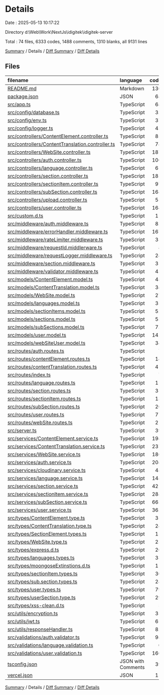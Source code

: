 # Details

Date : 2025-05-13 10:17:22

Directory d:\\Web\\Work\\NextJs\\idigitek\\idigitek-server

Total : 74 files,  6333 codes, 1488 comments, 1310 blanks, all 9131 lines

[Summary](results.md) / Details / [Diff Summary](diff.md) / [Diff Details](diff-details.md)

## Files
| filename | language | code | comment | blank | total |
| :--- | :--- | ---: | ---: | ---: | ---: |
| [README.md](/README.md) | Markdown | 130 | 0 | 30 | 160 |
| [package.json](/package.json) | JSON | 68 | 0 | 0 | 68 |
| [src/app.ts](/src/app.ts) | TypeScript | 68 | 16 | 24 | 108 |
| [src/config/database.ts](/src/config/database.ts) | TypeScript | 32 | 8 | 8 | 48 |
| [src/config/env.ts](/src/config/env.ts) | TypeScript | 37 | 9 | 9 | 55 |
| [src/config/logger.ts](/src/config/logger.ts) | TypeScript | 43 | 6 | 5 | 54 |
| [src/controllers/ContentElement.controller.ts](/src/controllers/ContentElement.controller.ts) | TypeScript | 85 | 0 | 23 | 108 |
| [src/controllers/ContentTranslation.controller.ts](/src/controllers/ContentTranslation.controller.ts) | TypeScript | 78 | 34 | 24 | 136 |
| [src/controllers/WebSite.controller.ts](/src/controllers/WebSite.controller.ts) | TypeScript | 187 | 41 | 36 | 264 |
| [src/controllers/auth.controller.ts](/src/controllers/auth.controller.ts) | TypeScript | 106 | 43 | 35 | 184 |
| [src/controllers/language.controller.ts](/src/controllers/language.controller.ts) | TypeScript | 61 | 8 | 26 | 95 |
| [src/controllers/section.controller.ts](/src/controllers/section.controller.ts) | TypeScript | 185 | 53 | 64 | 302 |
| [src/controllers/sectionItem.controller.ts](/src/controllers/sectionItem.controller.ts) | TypeScript | 97 | 33 | 27 | 157 |
| [src/controllers/subSection.controller.ts](/src/controllers/subSection.controller.ts) | TypeScript | 168 | 61 | 48 | 277 |
| [src/controllers/upload.controller.ts](/src/controllers/upload.controller.ts) | TypeScript | 55 | 15 | 12 | 82 |
| [src/controllers/user.controller.ts](/src/controllers/user.controller.ts) | TypeScript | 164 | 57 | 37 | 258 |
| [src/custom.d.ts](/src/custom.d.ts) | TypeScript | 11 | 0 | 1 | 12 |
| [src/middleware/auth.middleware.ts](/src/middleware/auth.middleware.ts) | TypeScript | 82 | 18 | 13 | 113 |
| [src/middleware/errorHandler.middleware.ts](/src/middleware/errorHandler.middleware.ts) | TypeScript | 167 | 42 | 22 | 231 |
| [src/middleware/rateLimiter.middleware.ts](/src/middleware/rateLimiter.middleware.ts) | TypeScript | 35 | 9 | 3 | 47 |
| [src/middleware/requestId.middlerware.ts](/src/middleware/requestId.middlerware.ts) | TypeScript | 8 | 6 | 3 | 17 |
| [src/middleware/requestLogger.middleware.ts](/src/middleware/requestLogger.middleware.ts) | TypeScript | 24 | 6 | 5 | 35 |
| [src/middleware/section.middleware.ts](/src/middleware/section.middleware.ts) | TypeScript | 31 | 11 | 10 | 52 |
| [src/middleware/validator.middleware.ts](/src/middleware/validator.middleware.ts) | TypeScript | 43 | 11 | 7 | 61 |
| [src/models/ContentElement.model.ts](/src/models/ContentElement.model.ts) | TypeScript | 48 | 1 | 3 | 52 |
| [src/models/ContentTranslation.model.ts](/src/models/ContentTranslation.model.ts) | TypeScript | 34 | 1 | 4 | 39 |
| [src/models/WebSite.model.ts](/src/models/WebSite.model.ts) | TypeScript | 27 | 1 | 4 | 32 |
| [src/models/languages.model.ts](/src/models/languages.model.ts) | TypeScript | 35 | 0 | 3 | 38 |
| [src/models/sectionItems.model.ts](/src/models/sectionItems.model.ts) | TypeScript | 52 | 0 | 2 | 54 |
| [src/models/sections.model.ts](/src/models/sections.model.ts) | TypeScript | 53 | 2 | 4 | 59 |
| [src/models/subSections.model.ts](/src/models/subSections.model.ts) | TypeScript | 73 | 3 | 4 | 80 |
| [src/models/user.model.ts](/src/models/user.model.ts) | TypeScript | 142 | 14 | 22 | 178 |
| [src/models/webSiteUser.model.ts](/src/models/webSiteUser.model.ts) | TypeScript | 34 | 1 | 5 | 40 |
| [src/routes/auth.routes.ts](/src/routes/auth.routes.ts) | TypeScript | 7 | 2 | 7 | 16 |
| [src/routes/contentElement.routes.ts](/src/routes/contentElement.routes.ts) | TypeScript | 14 | 7 | 8 | 29 |
| [src/routes/contentTranslation.routes.ts](/src/routes/contentTranslation.routes.ts) | TypeScript | 41 | 40 | 10 | 91 |
| [src/routes/index.ts](/src/routes/index.ts) | TypeScript | 7 | 1 | 3 | 11 |
| [src/routes/language.routes.ts](/src/routes/language.routes.ts) | TypeScript | 11 | 1 | 2 | 14 |
| [src/routes/section.routes.ts](/src/routes/section.routes.ts) | TypeScript | 35 | 13 | 13 | 61 |
| [src/routes/sectionItem.routes.ts](/src/routes/sectionItem.routes.ts) | TypeScript | 13 | 4 | 6 | 23 |
| [src/routes/subSection.routes.ts](/src/routes/subSection.routes.ts) | TypeScript | 20 | 6 | 8 | 34 |
| [src/routes/user.routes.ts](/src/routes/user.routes.ts) | TypeScript | 77 | 47 | 13 | 137 |
| [src/routes/webSite.routes.ts](/src/routes/webSite.routes.ts) | TypeScript | 21 | 5 | 9 | 35 |
| [src/server.ts](/src/server.ts) | TypeScript | 39 | 8 | 8 | 55 |
| [src/services/ContentElement.service.ts](/src/services/ContentElement.service.ts) | TypeScript | 194 | 67 | 46 | 307 |
| [src/services/ContentTranslation.service.ts](/src/services/ContentTranslation.service.ts) | TypeScript | 237 | 65 | 43 | 345 |
| [src/services/WebSite.service.ts](/src/services/WebSite.service.ts) | TypeScript | 186 | 60 | 46 | 292 |
| [src/services/auth.service.ts](/src/services/auth.service.ts) | TypeScript | 204 | 67 | 54 | 325 |
| [src/services/cloudinary.service.ts](/src/services/cloudinary.service.ts) | TypeScript | 48 | 23 | 10 | 81 |
| [src/services/language.service.ts](/src/services/language.service.ts) | TypeScript | 148 | 13 | 28 | 189 |
| [src/services/section.service.ts](/src/services/section.service.ts) | TypeScript | 421 | 99 | 97 | 617 |
| [src/services/sectionItem.service.ts](/src/services/sectionItem.service.ts) | TypeScript | 288 | 83 | 60 | 431 |
| [src/services/subSection.service.ts](/src/services/subSection.service.ts) | TypeScript | 663 | 173 | 136 | 972 |
| [src/services/user.service.ts](/src/services/user.service.ts) | TypeScript | 362 | 69 | 64 | 495 |
| [src/types/ContentElement.type.ts](/src/types/ContentElement.type.ts) | TypeScript | 35 | 1 | 3 | 39 |
| [src/types/ContentTranslation.type.ts](/src/types/ContentTranslation.type.ts) | TypeScript | 24 | 0 | 3 | 27 |
| [src/types/SectionElement.types.ts](/src/types/SectionElement.types.ts) | TypeScript | 15 | 0 | 1 | 16 |
| [src/types/WebSite.type.ts](/src/types/WebSite.type.ts) | TypeScript | 23 | 0 | 4 | 27 |
| [src/types/express.d.ts](/src/types/express.d.ts) | TypeScript | 26 | 1 | 3 | 30 |
| [src/types/languages.types.ts](/src/types/languages.types.ts) | TypeScript | 33 | 19 | 5 | 57 |
| [src/types/moongoseExtinstions.d.ts](/src/types/moongoseExtinstions.d.ts) | TypeScript | 11 | 1 | 2 | 14 |
| [src/types/sectionItem.types.ts](/src/types/sectionItem.types.ts) | TypeScript | 30 | 0 | 5 | 35 |
| [src/types/sub.section.types.ts](/src/types/sub.section.types.ts) | TypeScript | 28 | 0 | 2 | 30 |
| [src/types/user.types.ts](/src/types/user.types.ts) | TypeScript | 79 | 1 | 11 | 91 |
| [src/types/userSection.type.ts](/src/types/userSection.type.ts) | TypeScript | 29 | 0 | 2 | 31 |
| [src/types/xss-clean.d.ts](/src/types/xss-clean.d.ts) | TypeScript | 5 | 1 | 2 | 8 |
| [src/utils/encryption.ts](/src/utils/encryption.ts) | TypeScript | 35 | 18 | 8 | 61 |
| [src/utils/jwt.ts](/src/utils/jwt.ts) | TypeScript | 61 | 19 | 10 | 90 |
| [src/utils/responseHandler.ts](/src/utils/responseHandler.ts) | TypeScript | 82 | 21 | 11 | 114 |
| [src/validations/auth.validator.ts](/src/validations/auth.validator.ts) | TypeScript | 98 | 21 | 13 | 132 |
| [src/validations/language.validation.ts](/src/validations/language.validation.ts) | TypeScript | 0 | 0 | 1 | 1 |
| [src/validations/user.validation.ts](/src/validations/user.validation.ts) | TypeScript | 166 | 21 | 30 | 217 |
| [tsconfig.json](/tsconfig.json) | JSON with Comments | 39 | 1 | 0 | 40 |
| [vercel.json](/vercel.json) | JSON | 15 | 0 | 0 | 15 |

[Summary](results.md) / Details / [Diff Summary](diff.md) / [Diff Details](diff-details.md)